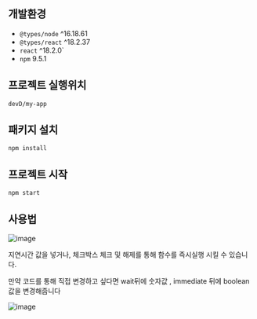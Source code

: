 ## 개발환경
- `@types/node` ^16.18.61
- `@types/react` ^18.2.37
- `react` ^18.2.0`
- `npm` 9.5.1
  
## 프로젝트 실행위치
`devD/my-app`
    
## 패키지 설치
`npm install`

## 프로젝트 시작
`npm start`

## 사용법
![image](https://github.com/02rynn/devD/assets/109330191/0026722e-f671-4f70-ac43-2ef2a4efc373)
<p>지연시간 값을 넣거나, 체크박스 체크 및 해제를 통해 함수를 즉시실행 시킬 수 있습니다.</p>

<p>만약 코드를 통해 직접 변경하고 싶다면 wait뒤에 숫자값 , immediate 뒤에 boolean값을 변경해줍니다</p>

![image](https://github.com/02rynn/devD/assets/109330191/47d7c8fe-d4ad-40b3-9c76-51d569f4c06f)
